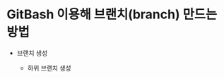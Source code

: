 # GitBash 이용해 브랜치(branch) 만드는 방법

<ul>
  <li>브랜치 생성</li>
  <ul>
    <li>하위 브랜치 생성</li>
  </ul>
</ul>
